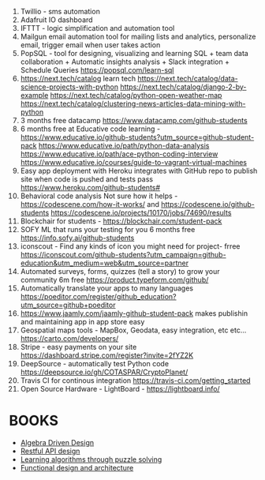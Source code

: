 1. Twillio - sms automation 
2. Adafruit IO dashboard
3. IFTTT - logic simplification and automation tool
4. Mailgun email automation tool for mailing lists and analytics, personalize email, trigger email when user takes action
5. PopSQL - tool for designing, visualizing and learning SQL + team data collaboration + Automatic insights analysis + Slack integration + Schedule Queries https://popsql.com/learn-sql
6. https://next.tech/catalog learn tech
https://next.tech/catalog/data-science-projects-with-python
https://next.tech/catalog/django-2-by-example
https://next.tech/catalog/python-open-weather-map
https://next.tech/catalog/clustering-news-articles-data-mining-with-python
7. 3 months free datacamp https://www.datacamp.com/github-students
8. 6 months free at Educative code learning - https://www.educative.io/github-students?utm_source=github-student-pack
https://www.educative.io/path/python-data-analysis
https://www.educative.io/path/ace-python-coding-interview
https://www.educative.io/courses/guide-to-vagrant-virtual-machines
9. Easy app deployment with Heroku integrates with GitHub repo to publish site when code is pushed and tests pass https://www.heroku.com/github-students#
10. Behavioral code analysis Not sure how it helps - https://codescene.com/how-it-works/ and https://codescene.io/github-students
https://codescene.io/projects/10170/jobs/74690/results
11. Blockchair for students - https://blockchair.com/student-pack 
12. SOFY ML that runs your testing for you 6 months free https://info.sofy.ai/github-students
13. iconscout - Find any kinds of icon you might need for project- frree https://iconscout.com/github-students?utm_campaign=github-education&utm_medium=web&utm_source=partner
14. Automated surveys, forms, quizzes (tell a story) to grow your community 6m free https://product.typeform.com/github/
15. Automatically translate your apps to many languages https://poeditor.com/register/github_education?utm_source=github+poeditor
16. https://www.jaamly.com/jaamly-github-student-pack makes publishin and maintaining app in app store easy 
17. Geospatial maps tools - MapBox, Geodata, easy integration, etc etc... https://carto.com/developers/
18. Stripe - easy payments on your site https://dashboard.stripe.com/register?invite=2fYZ2K
19. DeepSource - automatically test Python code 
https://deepsource.io/gh/COTASPAR/CryptoPlanet/
20. Travis CI for continous integration https://travis-ci.com/getting_started
21. Open Source Hardware - LightBoard - https://lightboard.info/

# BOOKS
- [Algebra Driven Design](https://leanpub.com/algebra-driven-design)
- [Restful API design](https://leanpub.com/restful-api-design)
- [Learning algorithms through puzzle solving](http://learningalgorithms.tilda.ws/)
- [Functional design and architecture](https://leanpub.com/functional-design-and-architecture)
